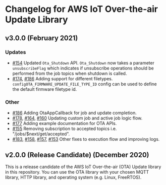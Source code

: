 # Changelog for AWS IoT Over-the-air Update Library

## v3.0.0 (February 2021)

### Updates

 - [#154](https://github.com/aws/ota-for-aws-iot-embedded-sdk/pull/154) Updated `Ota_Shutdown` API. `Ota_Shutdown` now takes a parameter `unsubscribeFlag` which  indicates if unsubscribe operations should be performed from the job topics when shutdown is called.
 - [#174](https://github.com/aws/ota-for-aws-iot-embedded-sdk/pull/174), [#186](https://github.com/aws/ota-for-aws-iot-embedded-sdk/pull/186) Adding support for different filetypes. `configOTA_FIRMWARE_UPDATE_FILE_TYPE_ID` config can be used to define the default firmware filetype id.
### Other
 - [#186](https://github.com/aws/ota-for-aws-iot-embedded-sdk/pull/186) Adding OtaAppCallback for job and update completion.
 - [#178](https://github.com/aws/ota-for-aws-iot-embedded-sdk/pull/178), [#164](https://github.com/aws/ota-for-aws-iot-embedded-sdk/pull/164), [#160](https://github.com/aws/ota-for-aws-iot-embedded-sdk/pull/160) Updating custom job and active job logic flow.
 - [#177](https://github.com/aws/ota-for-aws-iot-embedded-sdk/pull/177) Adding example documentation for OTA APIs.
 - [#155](https://github.com/aws/ota-for-aws-iot-embedded-sdk/pull/155) Removing subscription to accepted topics i.e. "/jobs/$next/get/accepted".
 - [#183](https://github.com/aws/ota-for-aws-iot-embedded-sdk/pull/183), [#158](https://github.com/aws/ota-for-aws-iot-embedded-sdk/pull/158), [#157](https://github.com/aws/ota-for-aws-iot-embedded-sdk/pull/157), [#153](https://github.com/aws/ota-for-aws-iot-embedded-sdk/pull/153) Other fixes to execution flow and improving logs.
## v2.0.0 (Release Candidate) (December 2020)
This is a release candidate of the AWS IoT Over-the-air (OTA) Update library in this repository. You can use the OTA library with your chosen MQTT library, HTTP library, and operating system (e.g. Linux, FreeRTOS).